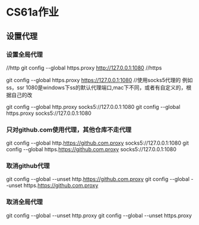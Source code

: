 # CS61a作业

## 设置代理
### 设置全局代理
//http
  git config --global https.proxy http://127.0.0.1:1080
//https  

  git config --global https.proxy https://127.0.0.1:1080
//使用socks5代理的 例如ss，ssr 1080是windows下ss的默认代理端口,mac下不同，或者有自定义的，根据自己的改  

  git config --global http.proxy socks5://127.0.0.1:1080
  git config --global https.proxy socks5://127.0.0.1:1080

### 只对github.com使用代理，其他仓库不走代理
  git config --global http.https://github.com.proxy socks5://127.0.0.1:1080
  git config --global https.https://github.com.proxy socks5://127.0.0.1:1080
### 取消github代理
  git config --global --unset http.https://github.com.proxy
  git config --global --unset https.https://github.com.proxy

### 取消全局代理
  git config --global --unset http.proxy
  git config --global --unset https.proxy
